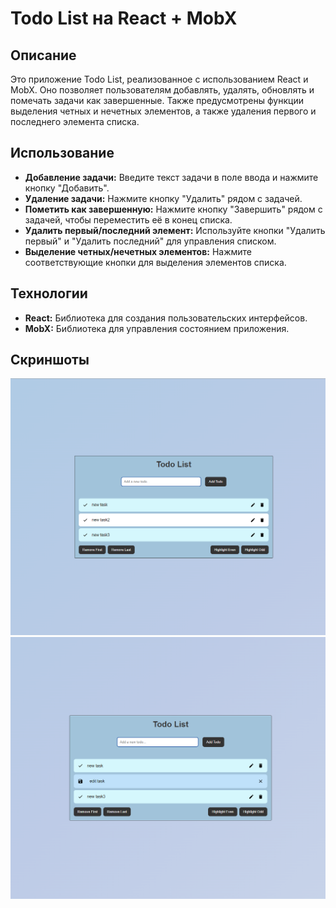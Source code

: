 # Todo List на React + MobX

## Описание
Это приложение Todo List, реализованное с использованием React и MobX. Оно позволяет пользователям добавлять, 
удалять, обновлять и помечать задачи как завершенные. Также предусмотрены функции выделения четных и нечетных элементов,
а также удаления первого и последнего элемента списка.

## Использование

- **Добавление задачи:** Введите текст задачи в поле ввода и нажмите кнопку "Добавить".
- **Удаление задачи:** Нажмите кнопку "Удалить" рядом с задачей.
- **Пометить как завершенную:** Нажмите кнопку "Завершить" рядом с задачей, чтобы переместить её в конец списка.
- **Удалить первый/последний элемент:** Используйте кнопки "Удалить первый" и "Удалить последний" для управления списком.
- **Выделение четных/нечетных элементов:** Нажмите соответствующие кнопки для выделения элементов списка.

## Технологии

- **React:** Библиотека для создания пользовательских интерфейсов.
- **MobX:** Библиотека для управления состоянием приложения.

## Скриншоты

![Screenshot 1](screenshots/06.png)
![Screenshot 1](screenshots/07.png)